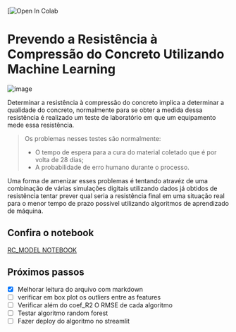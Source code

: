 [![Open In Colab](https://colab.research.google.com/github/solenya1/CCS_PREDICTION/blob/main/RC_MODEL.ipynb)

# Prevendo a Resistência à Compressão do Concreto Utilizando Machine Learning


![image](https://www.dsigners.net/wp-content/uploads/2019/10/image1.jpg)

Determinar a resistência à compressão do concreto implica a determinar a qualidade do concreto, normalmente para se obter a medida dessa resistência é realizado um teste de laboratório em que um equipamento mede essa resistência.

>Os problemas nesses testes são normalmente:
>
>    * O tempo de espera para a cura do material coletado que é por volta de 28 dias;
>   * A probabilidade de erro humano durante o processo.
    
Uma forma de amenizar esses problemas é tentando atravéz de uma combinação de várias simulações digitais utilizando dados já obtidos de resistência tentar prever qual seria a resistência final em uma situação real para o menor tempo de prazo possivel utilizando algoritmos de aprendizado de máquina.

## Confira o notebook

[RC_MODEL NOTEBOOK](https://github.com/solenya1/CCS_PREDICTION/blob/main/RC_MODEL.ipynb)

## Próximos passos

- [x] Melhorar leitura do arquivo com markdown
- [ ] verificar em box plot os outliers entre as features
- [ ] Verificar além do coef_R2 O RMSE de cada algoritmo
- [ ] Testar algoritmo random forest 
- [ ] Fazer deploy do algoritmo no streamlit
